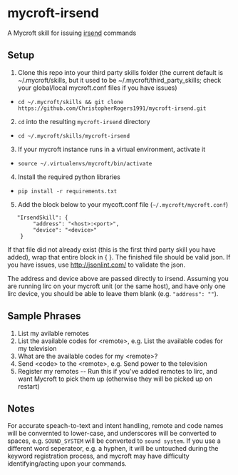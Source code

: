 # mycroft-irsend
A Mycroft skill for issuing [irsend](http://www.lirc.org/html/irsend.html) commands

## Setup

1. Clone this repo into your third party skills folder (the current default is ~/.mycroft/skills, but it used to be ~/.mycroft/third_party_skills; check your global/local mycroft.conf files if you have issues)
  * `cd ~/.mycroft/skills && git clone https://github.com/ChristopherRogers1991/mycroft-irsend.git`
2. `cd` into the resulting `mycroft-irsend` directory
  * `cd ~/.mycroft/skills/mycroft-irsend`
3. If your mycroft instance runs in a virtual environment, activate it
  * `source ~/.virtualenvs/mycroft/bin/activate`
4. Install the required python libraries
  * `pip install -r requirements.txt`
5. Add the block below to your mycoft.conf file (`~/.mycroft/mycroft.conf`)
```
   "IrsendSkill": {
        "address": "<host>:<port>",
        "device": "<device>"
    }
```

If that file did not already exist (this is the first third party skill you have added), wrap that entire block in { }. The finished file should be valid json. If you have issues, use http://jsonlint.com/ to validate the json.

The address and device above are passed directly to irsend. Assuming you are running lirc on your mycroft unit (or the same host), and have only one lirc device, you should be able to leave them blank (e.g. `"address": ""`).

## Sample Phrases
1. List my avilable remotes
2. List the available codes for \<remote\>, e.g. List the available codes for my television
3. What are the available codes for my \<remote\>?
4. Send \<code\> to the \<remote\>, e.g. Send power to the television
5. Register my remotes -- Run this if you've added remotes to lirc, and want Mycroft to pick them up (otherwise they will be picked up on restart)

## Notes
For accurate speach-to-text and intent handling, remote and code names will be convernted to lower-case, and underscores will be converted to spaces, e.g. `SOUND_SYSTEM` will be converted to `sound system`. If you use a different word seperateor, e.g. a hyphen, it will be untouched during the keyword registration process, and mycroft may have difficulty identifying/acting upon your commands.
